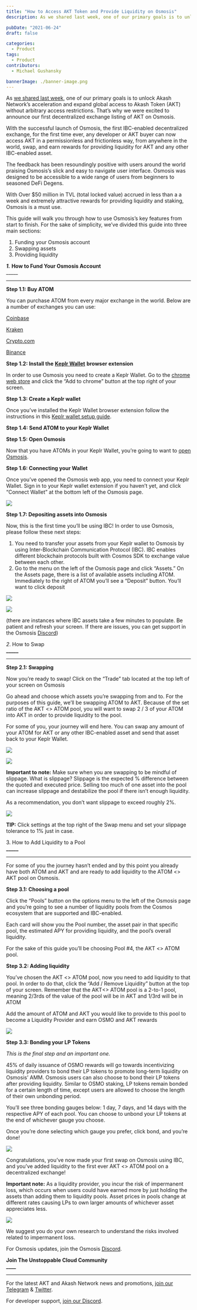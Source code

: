 ```yaml
---
title: "How to Access AKT Token and Provide Liquidity on Osmosis"
description: As we shared last week, one of our primary goals is to unlock Akash Network’s acceleration and expand global access to Akash Token (AKT) without arbitrary access restrictions. That’s why we were excited to announce our first decentralized exchange listing of AKT on Osmosis.

pubDate: "2021-06-24"
draft: false

categories:
  - Product
tags:
  - Product
contributors:
  - Michael Gushansky

bannerImage: ./banner-image.png
---
```


As [we shared last week](https://akash.network/blog/akt-token-launches-on-osmosis-the-first-decentralized-exchange-for-cosmos), one of our primary goals is to unlock Akash Network’s acceleration and expand global access to Akash Token (AKT) without arbitrary access restrictions. That’s why we were excited to announce our first decentralized exchange listing of AKT on Osmosis.

With the successful launch of Osmosis, the first IBC-enabled decentralized exchange, for the first time ever, any developer or AKT buyer can now access AKT in a permissionless and frictionless way, from anywhere in the world, swap, and earn rewards for providing liquidity for AKT and any other IBC-enabled asset.

The feedback has been resoundingly positive with users around the world praising Osmosis’s slick and easy to navigate user interface. Osmosis was designed to be accessible to a wide range of users from beginners to seasoned DeFi Degens.

With Over $50 million in TVL (total locked value) accrued in less than a a week and extremely attractive rewards for providing liquidity and staking, Osmosis is a must use.

This guide will walk you through how to use Osmosis’s key features from start to finish. For the sake of simplicity, we’ve divided this guide into three main sections:

1.  Funding your Osmosis account
2.  Swapping assets
3.  Providing liquidity

_**1\.**_ **How to Fund Your Osmosis Account**  
\_\_\_\_\_

---

**Step 1.1: Buy ATOM**

You can purchase ATOM from every major exchange in the world. Below are a number of exchanges you can use:

[Coinbase](https://pro.coinbase.com/trade/ATOM-USD)

[Kraken](https://trade.kraken.com/markets/kraken/atom/usd)

[Crypto.com](https://crypto.com/exchange/trade/ATOM_USDT)

[Binance](https://www.binance.com/en/trade/ATOM_USDT)

**Step 1.2: Install the** [**Keplr Wallet**](https://www.keplr.app/) **browser extension**

In order to use Osmosis you need to create a Keplr Wallet. Go to the [chrome web store](https://chrome.google.com/webstore/detail/keplr/dmkamcknogkgcdfhhbddcghachkejeap?hl=en) and click the “Add to chrome” button at the top right of your screen.

**Step 1.3: Create a Keplr wallet**

Once you’ve installed the Keplr Wallet browser extension follow the instructions in this [Keplr wallet setup guide](https://medium.com/chainapsis/how-to-use-keplr-wallet-40afc80907f6).

**Step 1.4: Send ATOM to your Keplr Wallet**

**Step 1.5: Open Osmosis**

Now that you have ATOMs in your Keplr Wallet, you’re going to want to [open Osmosis](https://app.osmosis.zone/).

**Step 1.6: Connecting your Wallet**

Once you’ve opened the Osmosis web app, you need to connect your Keplr Wallet. Sign in to your Keplr wallet extension if you haven’t yet, and click “Connect Wallet” at the bottom left of the Osmosis page.

![](https://www.datocms-assets.com/45776/1624502963-screen-shot-2021-06-23-at-7-09-32-pm.png)

**Step 1.7: Depositing assets into Osmosis**

Now, this is the first time you’ll be using IBC! In order to use Osmosis, please follow these next steps:

1.  You need to transfer your assets from your Keplr wallet to Osmosis by using Inter-Blockchain Communication Protocol (IBC). IBC enables different blockchain protocols built with Cosmos SDK to exchange value between each other.
2.  Go to the menu on the left of the Osmosis page and click “Assets.” On the Assets page, there is a list of available assets including ATOM. Immediately to the right of ATOM you’ll see a “Deposit” button. You’ll want to click deposit

![](https://www.datocms-assets.com/45776/1624503086-screen-shot-2021-06-23-at-7-26-14-pm.png)

![](https://www.datocms-assets.com/45776/1624503176-deposit.png)

(there are instances where IBC assets take a few minutes to populate. Be patient and refresh your screen. If there are issues, you can get support in the Osmosis [Discord](https://discord.gg/qwC4yfCw))

_2_. How to Swap  
**\_\_\_\_\_**

---

**Step 2.1: Swapping**

Now you’re ready to swap! Click on the “Trade” tab located at the top left of your screen on Osmosis

Go ahead and choose which assets you’re swapping from and to. For the purposes of this guide, we’ll be swapping ATOM to AKT. Because of the set ratio of the AKT <> ATOM pool, you will want to swap 2 / 3 of your ATOM into AKT in order to provide liquidity to the pool.

For some of you, your journey will end here. You can swap any amount of your ATOM for AKT or any other IBC-enabled asset and send that asset back to your Keplr Wallet.

![](https://www.datocms-assets.com/45776/1624503442-screen-shot-2021-06-23-at-2-35-36-pm.png)

![](https://www.datocms-assets.com/45776/1624503561-screen-shot-2021-06-23-at-2-35-36-pm.png)

**Important to note:** Make sure when you are swapping to be mindful of slippage. What is slippage? Slippage is the expected % difference between the quoted and executed price. Selling too much of one asset into the pool can increase slippage and destabilize the pool if there isn’t enough liquidity.

As a recommendation, you don’t want slippage to exceed roughly 2%.

![](https://www.datocms-assets.com/45776/1624503542-screen-shot-2021-06-23-at-2-45-33-pm.png)

**TIP:** Click settings at the top right of the Swap menu and set your slippage tolerance to 1% just in case.

3\. How to Add Liquidity to a Pool  
**\_\_\_\_\_**

---

For some of you the journey hasn’t ended and by this point you already have both ATOM and AKT and are ready to add liquidity to the ATOM <> AKT pool on Osmosis.

**Step 3.1: Choosing a pool**

Click the “Pools” button on the options menu to the left of the Osmosis page and you’re going to see a number of liquidity pools from the Cosmos ecosystem that are supported and IBC-enabled.

Each card will show you the Pool number, the asset pair in that specific pool, the estimated APY for providing liquidity, and the pool’s overall liquidity.

For the sake of this guide you’ll be choosing Pool #4, the AKT <> ATOM pool.

**Step 3.2: Adding liquidity**

You’ve chosen the AKT <> ATOM pool, now you need to add liquidity to that pool. In order to do that, click the “Add / Remove Liquidity” button at the top of your screen. Remember that the AKT<> ATOM pool is a 2-to-1 pool, meaning 2/3rds of the value of the pool will be in AKT and 1/3rd will be in ATOM

Add the amount of ATOM and AKT you would like to provide to this pool to become a Liquidity Provider and earn OSMO and AKT rewards

![](https://www.datocms-assets.com/45776/1624503715-screen-shot-2021-06-23-at-3-22-01-pm.png)

**Step 3.3: Bonding your LP Tokens**

_This is the final step and an important one._

45% of daily issuance of OSMO rewards will go towards incentivizing liquidity providers to bond their LP tokens to promote long-term liquidity on Osmosis’ AMM. Osmosis users can also choose to bond their LP tokens after providing liquidity. Similar to OSMO staking, LP tokens remain bonded for a certain length of time, except users are allowed to choose the length of their own unbonding period.

You’ll see three bonding gauges below: 1 day, 7 days, and 14 days with the respective APY of each pool. You can choose to unbond your LP tokens at the end of whichever gauge you choose.

Once you’re done selecting which gauge you prefer, click bond, and you’re done!

![](https://www.datocms-assets.com/45776/1624503773-screen-shot-2021-06-23-at-3-44-39-pm.png)

Congratulations, you’ve now made your first swap on Osmosis using IBC, and you’ve added liquidity to the first ever AKT <> ATOM pool on a decentralized exchange!

**Important note:** As a liquidity provider, you incur the risk of impermanent loss, which occurs when users could have earned more by just holding the assets than adding them to liquidity pools. Asset prices in pools change at different rates causing LPs to own larger amounts of whichever asset appreciates less.

![](https://www.datocms-assets.com/45776/1624503826-osmosis-image.png)

We suggest you do your own research to understand the risks involved related to impermanent loss.

For Osmosis updates, join the Osmosis [Discord](https://discord.gg/qwC4yfCw).

**Join The Unstoppable Cloud Community**  
**\_\_\_\_**

---

For the latest AKT and Akash Network news and promotions, [join our Telegram](https://t.me/AkashNW) & [Twitter](https://x.com/akashnet).

For developer support, [join our Discord](https://discord.com/invite/DxftX67).
